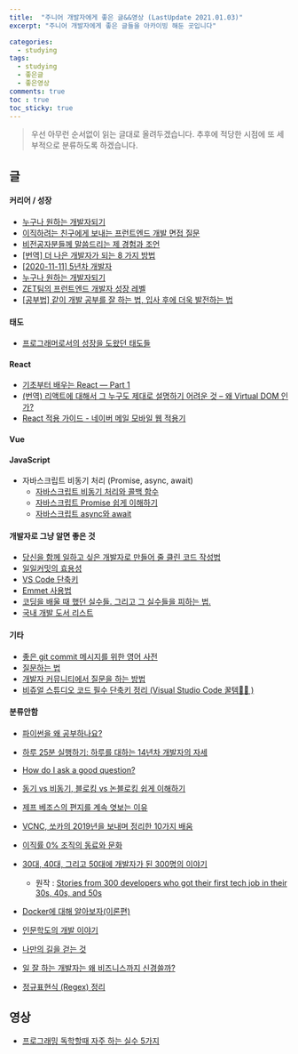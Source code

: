 ```yaml
---
title:  "주니어 개발자에게 좋은 글&&영상 (LastUpdate 2021.01.03)"
excerpt: "주니어 개발자에게 좋은 글들을 아카이빙 해둔 곳입니다"

categories:
  - studying
tags:
  - studying
  - 좋은글
  - 좋은영상
comments: true
toc : true
toc_sticky: true
---
```


> 우선 아무런 순서없이 읽는 글대로 올려두겠습니다. 추후에 적당한 시점에 또 세부적으로 분류하도록 하겠습니다.

## 글

#### 커리어 / 성장
  - [누구나 원하는 개발자되기](https://blog.shiren.dev/2020-11-23/?fbclid=IwAR3ergU4TVeAyCOPwW9hY1weccUE-YVmXEo3WDaM2lrPjFarDsAOsqVIwaw)
  - [이직하려는 친구에게 보내는 프런트엔드 개발 면접 질문](https://joshua1988.github.io/web-development/interview/frontend-questions/)
  - [비전공자분들께 말씀드리는 제 경험과 조언](https://okky.kr/article/680617)
  - [[번역] 더 나은 개발자가 되는 8 가지 방법](https://medium.com/@mnpk/%EB%B2%88%EC%97%AD-%EB%8D%94-%EB%82%98%EC%9D%80-%EA%B0%9C%EB%B0%9C%EC%9E%90%EA%B0%80-%EB%90%98%EB%8A%94-8-%EA%B0%80%EC%A7%80-%EB%B0%A9%EB%B2%95-45ea6cd70114)
  - [[2020-11-11\] 5년차 개발자](https://blog.kingbbode.com/51)
  - [누구나 원하는 개발자되기](https://blog.shiren.dev/2020-11-23/)
  - [ZET팀의 프런트엔드 개발자 성장 레벨](https://www.notion.so/ZET-dbb9b6c1cb5d4c2da039a85b6b1dab20)
  - [[공부법] 같이 개발 공부를 잘 하는 법, 입사 후에 더욱 발전하는 법](https://gmlwjd9405.github.io/2018/05/05/how-to-study-for-a-developer.html)


#### 태도
  - [프로그래머로서의 성장을 도왔던 태도들](https://ahnheejong.name/articles/becoming-better-programmer/)


#### React
  - [기초부터 배우는 React — Part 1](https://medium.com/wasd/%EA%B8%B0%EC%B4%88%EB%B6%80%ED%84%B0-%EB%B0%B0%EC%9A%B0%EB%8A%94-react-js-1531b18f7bb2)
  - [(번역) 리액트에 대해서 그 누구도 제대로 설명하기 어려운 것 – 왜 Virtual DOM 인가?](https://velopert.com/3236)
  - [React 적용 가이드 - 네이버 메일 모바일 웹 적용기](https://d2.naver.com/helloworld/4966453)


#### Vue

#### JavaScript
  - 자바스크립트 비동기 처리 (Promise, async, await)
      - [자바스크립트 비동기 처리와 콜백 함수](https://joshua1988.github.io/web-development/javascript/javascript-asynchronous-operation/)
      - [자바스크립트 Promise 쉽게 이해하기](https://joshua1988.github.io/web-development/javascript/promise-for-beginners/)
      - [자바스크립트 async와 await](https://joshua1988.github.io/web-development/javascript/js-async-await/)

#### 개발자로 그냥 알면 좋은 것
  - [당신을 함께 일하고 싶은 개발자로 만들어 줄 클린 코드 작성법](https://www.inflearn.com/course/%ED%81%B4%EB%A6%B0%EC%BD%94%EB%93%9C-%EC%9E%91%EC%84%B1%EB%B2%95)
  - [일일커밋의 효용성](https://jojoldu.tistory.com/402)
  - [VS Code 단축키](https://velog.io/@aepee/VS-Code-%EB%8B%A8%EC%B6%95%ED%82%A4)
  - [Emmet 사용법](https://velog.io/@aepee/Emmet-%EC%82%AC%EC%9A%A9%EB%B2%95)
  - [코딩을 배울 때 했던 실수들. 그리고 그 실수들을 피하는 법.](https://medium.com/code-states/%EC%BD%94%EB%94%A9%EC%9D%84-%EB%B0%B0%EC%9A%B8-%EB%95%8C-%ED%96%88%EB%8D%98-%EC%8B%A4%EC%88%98%EB%93%A4-%EA%B7%B8%EB%A6%AC%EA%B3%A0-%EA%B7%B8-%EC%8B%A4%EC%88%98%EB%93%A4%EC%9D%84-%ED%94%BC%ED%95%98%EB%8A%94-%EB%B2%95-3497a80217ff)
  - [국내 개발 도서 리스트](https://github.com/738/awesome-devbook)


#### 기타
  - [좋은 git commit 메시지를 위한 영어 사전](https://blog.ull.im/engineering/2019/03/10/logs-on-git.html)
  - [질문하는 법](http://1st.gamecodi.com/board/zboard.php?id=GAMECODI_Advice&no=29)
  - [개발자 커뮤니티에서 질문을 하는 방법](https://blog.naver.com/frogramo/221016898394)
  - [비쥬얼 스튜디오 코드 필수 단축키 정리 (Visual Studio Code 꿀템🍯🐝 )](https://youtu.be/EVxCdenPbFs)




#### 분류안함
  - [파이썬을 왜 공부하나요?](https://lazymatlab.tistory.com/75)
  - [하루 25분 실행하기: 하루를 대하는 14년차 개발자의 자세](https://blog.shiren.dev/2020-09-07/)

  - [How do I ask a good question?](https://medium.com/@lee.ellen0814/how-do-i-ask-a-good-question-2d69d0f09125)
  - [동기 vs 비동기, 블로킹 vs 논블로킹 쉽게 이해하기](https://siyoon210.tistory.com/147)

  - [제프 베조스의 편지를 계속 엿보는 이유](https://blog.gangnamunni.com/post/letters/)
  - [VCNC, 쏘카의 2019년을 보내며 정리한 10가지 배움](https://blog.vcnc.co.kr/149)
  - [이직률 0% 조직의 동료와 문화](https://brunch.co.kr/@kimyoon21/30?fbclid=IwAR1TIxqd3cOjvnfHbZhgMz4EIEA2J4lAoecZzYwz0kouJq8JewfpiSpPlTA)
  - [30대, 40대, 그리고 50대에 개발자가 된 300명의 이야기](https://medium.com/code-states/30%EB%8C%80-40%EB%8C%80-%EA%B7%B8%EB%A6%AC%EA%B3%A0-50%EB%8C%80%EC%97%90-%EA%B0%9C%EB%B0%9C%EC%9E%90%EA%B0%80-%EB%90%9C-300%EB%AA%85%EC%9D%98-%EC%9D%B4%EC%95%BC%EA%B8%B0-e50ef7821a3d)
    
    - 원작 : [Stories from 300 developers who got their first tech job in their 30s, 40s, and 50s](https://www.freecodecamp.org/news/stories-from-300-developers-who-got-their-first-tech-job-in-their-30s-40s-and-50s-64306eb6bb27/)
  - [Docker에 대해 알아보자(이론편)](http://blog.drakejin.me/Docker-araboza-1/?fbclid=IwAR0fCMlRal5hxLq4ic9iBrrCHlHpdG1FNccgZiohzII1hgHITygIfBZleIo)
  - [인문학도의 개발 이야기](https://brunch.co.kr/@imagineer/207)
  - [나만의 길을 걷는 것](https://brightparagon.wordpress.com/2018/03/11/own-path/)
  - [일 잘 하는 개발자는 왜 비즈니스까지 신경쓸까?](https://evan-moon.github.io/2020/10/24/buisiness-with-programming/)
  - [정규표현식 (Regex) 정리](https://hamait.tistory.com/342)

## 영상
  - [프로그래밍 독학할때 자주 하는 실수 5가지](https://youtu.be/FF6CF8TZIhE)

